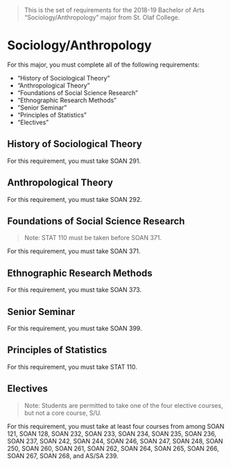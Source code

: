 > This is the set of requirements for the 2018-19 Bachelor of Arts
> “Sociology/Anthropology” major from St. Olaf College.

# Sociology/Anthropology
For this major, you must complete all of the following requirements:

- “History of Sociological Theory”
- “Anthropological Theory”
- “Foundations of Social Science Research”
- “Ethnographic Research Methods”
- “Senior Seminar”
- “Principles of Statistics”
- “Electives”

## History of Sociological Theory
For this requirement, you must take SOAN 291.


## Anthropological Theory
For this requirement, you must take SOAN 292.


## Foundations of Social Science Research
> Note: STAT 110 must be taken before SOAN 371.

For this requirement, you must take SOAN 371.


## Ethnographic Research Methods
For this requirement, you must take SOAN 373.


## Senior Seminar
For this requirement, you must take SOAN 399.


## Principles of Statistics
For this requirement, you must take STAT 110.


## Electives
> Note: Students are permitted to take one of the four elective courses, but not
> a core course, S/U.

For this requirement, you must take at least four courses from among SOAN 121, SOAN 128, SOAN 232, SOAN 233, SOAN 234, SOAN 235, SOAN 236, SOAN 237, SOAN 242, SOAN 244, SOAN 246, SOAN 247, SOAN 248, SOAN 250, SOAN 260, SOAN 261, SOAN 262, SOAN 264, SOAN 265, SOAN 266, SOAN 267, SOAN 268, and AS/SA 239.


